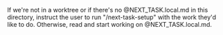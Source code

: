 If we're not in a worktree or if there's no @NEXT_TASK.local.md in this directory, instruct the user to run "/next-task-setup" with the work they'd like to do.  Otherwise, read and start working on @NEXT_TASK.local.md.